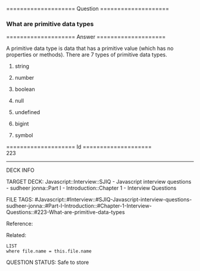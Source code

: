 ==================== Question ====================  

### What are primitive data types  

==================== Answer ====================  

A primitive data type is data that has a primitive value (which has no properties or methods). There are 7 types of primitive data types.

1. string

2. number

3. boolean

4. null

5. undefined

6. bigint

7. symbol

==================== Id ====================  
223

---

DECK INFO

TARGET DECK: Javascript::Interview::SJIQ - Javascript interview questions - sudheer jonna::Part I - Introduction::Chapter 1 - Interview Questions

FILE TAGS: #Javascript::#Interview::#SJIQ-Javascript-interview-questions-sudheer-jonna::#Part-I-Introduction::#Chapter-1-Interview-Questions::#223-What-are-primitive-data-types

Reference:

Related:

```dataview
LIST
where file.name = this.file.name
```

QUESTION STATUS: Safe to store
